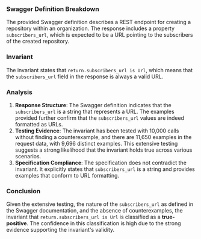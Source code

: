 ### Swagger Definition Breakdown
The provided Swagger definition describes a REST endpoint for creating a repository within an organization. The response includes a property `subscribers_url`, which is expected to be a URL pointing to the subscribers of the created repository.

### Invariant
The invariant states that `return.subscribers_url is Url`, which means that the `subscribers_url` field in the response is always a valid URL.

### Analysis
1. **Response Structure**: The Swagger definition indicates that the `subscribers_url` is a string that represents a URL. The examples provided further confirm that the `subscribers_url` values are indeed formatted as URLs.
2. **Testing Evidence**: The invariant has been tested with 10,000 calls without finding a counterexample, and there are 11,650 examples in the request data, with 9,696 distinct examples. This extensive testing suggests a strong likelihood that the invariant holds true across various scenarios.
3. **Specification Compliance**: The specification does not contradict the invariant. It explicitly states that `subscribers_url` is a string and provides examples that conform to URL formatting.

### Conclusion
Given the extensive testing, the nature of the `subscribers_url` as defined in the Swagger documentation, and the absence of counterexamples, the invariant that `return.subscribers_url is Url` is classified as a **true-positive**. The confidence in this classification is high due to the strong evidence supporting the invariant's validity.
